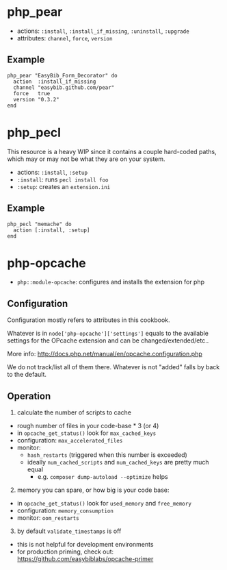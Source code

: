 # php_pear

 * actions: `:install`, `:install_if_missing`, `:uninstall`, `:upgrade`
 * attributes: `channel`, `force`, `version`

## Example

    php_pear "EasyBib_Form_Decorator" do
      action  :install_if_missing
      channel "easybib.github.com/pear"
      force   true
      version "0.3.2"
    end

# php_pecl

This resource is a heavy WIP since it contains a couple hard-coded paths, which may or may not be what they are on your system.

 * actions: `:install`, `:setup`
 * `:install`: runs `pecl install foo`
 * `:setup`: creates an `extension.ini`

## Example

    php_pecl "memache" do
      action [:install, :setup]
    end


# php-opcache

 * `php::module-opcache`: configures and installs the extension for php

## Configuration

Configuration mostly refers to attributes in this cookbook.

Whatever is in `node['php-opcache']['settings']` equals to the available settings
for the OPcache extension and can be changed/extended/etc..

More info: http://docs.php.net/manual/en/opcache.configuration.php

We do not track/list all of them there. Whatever is not "added" falls by back
to the default.

## Operation

 1. calculate the number of scripts to cache
   * rough number of files in your code-base * 3 (or 4)
   * in `opcache_get_status()` look for `max_cached_keys`
   * configuration: `max_accelerated_files`
   * monitor:
     * `hash_restarts` (triggered when this number is exceeded)
     * ideally `num_cached_scripts` and `num_cached_keys` are pretty much equal
       * e.g. `composer dump-autoload --optimize` helps
 2. memory you can spare, or how big is your code base:
   * in `opcache_get_status()` look for `used_memory` and `free_memory`
   * configuration: `memory_consumption`
   * monitor: `oom_restarts`
 3. by default `validate_timestamps` is off
   * this is not helpful for development environments
   * for production priming, check out: https://github.com/easybiblabs/opcache-primer
